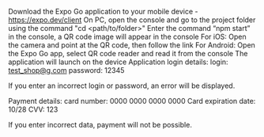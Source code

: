 Download the Expo Go application to your mobile device - https://expo.dev/client On PC, open the console and go to the project folder using the command "cd <path/to/folder>" Enter the command “npm start” in the console, a QR code image will appear in the console For iOS: Open the camera and point at the QR code, then follow the link For Android: Open the Expo Go app, select QR code reader and read it from the console The application will launch on the device Application login details: login: test_shop@g.com password: 12345

If you enter an incorrect login or password, an error will be displayed.

Payment details: card number: 0000 0000 0000 0000 Card expiration date: 10/28 CVV: 123

If you enter incorrect data, payment will not be possible.
